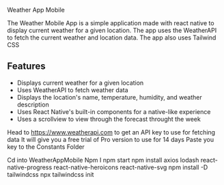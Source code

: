 Weather App Mobile

The Weather Mobile App is a simple application made with react native to display current weather for a given location.
The app uses the WeatherAPI to fetch the current weather and location data. 
The app also uses Tailwind CSS 

Features
--------
- Displays current weather for a given location
- Uses WeatherAPI to fetch weather data
- Displays the location's name, temperature, humidity, and weather description
- Uses React Native's built-in components for a native-like experience
- Uses a scrollview to view through the forecast throught the week



Head to https://www.weatherapi.com to get an API key to use for fetching data
It will give you a free trial of Pro version to use for 14 days
Paste you key to the Constants Folder

Cd into WeatherAppMobile
Npm I
npm start
npm install axios lodash react-native-progress react-native-heroicons react-native-svg
npm install -D tailwindcss
npx tailwindcss init
